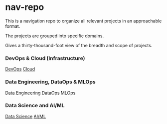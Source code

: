 # nav-repo

This is a navigation repo to organize all relevant projects in an approachable format.

The projects are grouped into specific domains.

Gives a thirty-thousand-foot view of the breadth and scope of projects.

### DevOps & Cloud (Infrastructure)
<a href= '#'>DevOps</a>
<a href= '#'>Cloud</a>

### Data Engineering, DataOps & MLOps
<a href= '#'>Data Engineering</a>
<a href= '#'>DataOps</a>
<a href= '#'>MLOps</a>

### Data Science and AI/ML
<a href= '#'>Data Science</a>
<a href= '#'>AI/ML</a>





